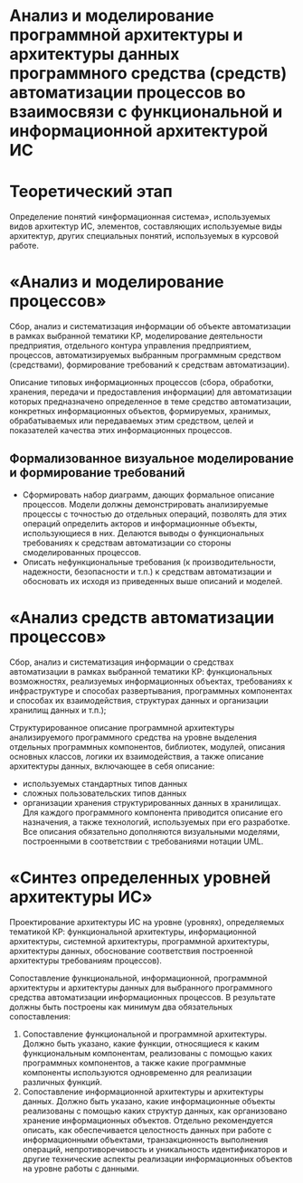 # Анализ и моделирование программной архитектуры и архитектуры данных программного средства (средств) автоматизации процессов во взаимосвязи с функциональной и информационной архитектурой ИС

# Теоретический этап
Определение понятий «информационная система», используемых видов архитектур ИС, элементов, составляющих используемые виды архитектур, других специальных понятий, используемых в курсовой работе.

# «Анализ и моделирование процессов»
Сбор, анализ и систематизация информации об объекте автоматизации в рамках выбранной тематики КР, моделирование деятельности предприятия, отдельного контура управления предприятием, процессов, автоматизируемых выбранным программным средством (средствами), формирование требований к средствам автоматизации).

Описание типовых информационных процессов (сбора, обработки, хранения, передачи и предоставления информации) для автоматизации которых предназначено определенное в теме средство автоматизации, конкретных информационных объектов, формируемых, хранимых, обрабатываемых или передаваемых этим средством, целей и показателей качества этих информационных процессов.

## Формализованное визуальное моделирование и формирование требований
- Сформировать набор диаграмм, дающих формальное описание процессов. Модели должны демонстрировать анализируемые процессы с точностью до отдельных операций, позволять для этих операций определить акторов и информационные объекты, использующиеся в них. Делаются выводы о функциональных требованиях к средствам автоматизации со стороны смоделированных процессов.
- Описать нефункциональные требования (к производительности, надежности, безопасности и т.п.) к средствам автоматизации и обосновать их исходя из приведенных выше описаний и моделей.

# «Анализ средств автоматизации процессов»
Сбор, анализ и систематизация информации о средствах автоматизации в рамках выбранной тематики КР: функциональных возможностях, реализуемых информационных объектах, требованиях к инфраструктуре и способах развертывания, программных компонентах и способах их взаимодействия, структурах данных и организации хранилищ данных и т.п.);

Структурированное описание программной архитектуры анализируемого программного средства на уровне выделения отдельных
программных компонентов, библиотек, модулей, описания основных классов, логики их взаимодействия, а также описание архитектуры данных, включающее в себя описание:
- используемых стандартных типов данных
- сложных пользовательских типов данных
- организации хранения структурированных данных в хранилищах.
Для каждого программного компонента приводится описание его назначения, а также технологий, используемых при его разработке. Все описания обязательно дополняются визуальными моделями, построенными в соответствии с требованиями нотации UML.

# «Синтез определенных уровней архитектуры ИС»
Проектирование архитектуры ИС на уровне (уровнях), определяемых тематикой КР: функциональной архитектуры, информационной архитектуры, системной архитектуры, программной архитектуры, архитектуры данных, обоснование соответствия построенной архитектуры требованиям процессов).

Сопоставление функциональной, информационной, программной архитектуры и архитектуры данных для выбранного программного средства автоматизации информационных процессов. В результате должны быть построены как минимум два обязательных сопоставления:
1. Сопоставление функциональной и программной архитектуры. Должно быть указано, какие функции, относящиеся к каким функциональным компонентам, реализованы с помощью каких программных компонентов, а также какие программные компоненты используются одновременно для реализации различных функций.
2. Сопоставление информационной архитектуры и архитектуры данных. Должно быть указано, какие информационные объекты реализованы с помощью каких структур данных, как организовано хранение информационных объектов. Отдельно рекомендуется описать, как обеспечивается целостность данных при работе с информационными объектами, транзакционность выполнения операций, непротиворечивость и уникальность идентификаторов и другие технические аспекты реализации информационных объектов на уровне работы с данными.